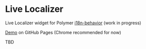# Live Localizer

Live Localizer widget for Polymer [i18n-behavior](https://github.com/t2ym/i18n-behavior) (work in progress)

[Demo](https://t2ym.github.io/live-localizer/components/live-localizer/demo/) on GitHub Pages (Chrome recommended for now)

TBD

